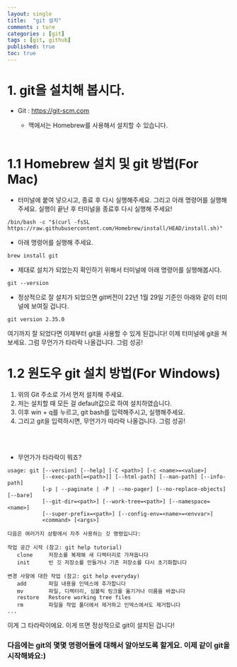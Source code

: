 ```yaml
---
layout: single
title:  "git 설치"
comments : ture
categories : [git]
tags : [git, github]
published: true
toc: true
---
```


# 1. git을 설치해 봅시다.
+ Git : <https://git-scm.com>
  + 맥에서는 Homebrew를 사용해서 설치할 수 있습니다.

  <br>

# 1.1 Homebrew 설치 및 git 방법(For Mac)


+ 터미널에 붙여 넣으시고, 종료 후 다시 실행해주세요. 그리고 아래 명령어를 실행해주세요. 실행이 끝난 후 터미널을 종료후 다시 실행해 주세요!

```
/bin/bash -c "$(curl -fsSL https://raw.githubusercontent.com/Homebrew/install/HEAD/install.sh)"
```

+ 아래 명령어를 실행해 주세요.

```
brew install git
```

+ 제대로 설치가 되었는지 확인하기 위해서 터미널에 아래 명령어를 실행해봅시다.

```
git --version
```

+ 정상적으로 잘 설치가 되었으면 git버전이 22년 1월 29일 기준인 아래와 같이 터미널에 보여질 겁니다.

```
git version 2.35.0
```

여기까지 잘 되었다면 이제부터 git을 사용할 수 있게 된겁니다! 이제 터미널에 git을 쳐보세요. 그럼 무언가가 타라락 나올겁니다. 그럼 성공!

# 1.2 원도우 git 설치 방법(For Windows)

1. 위의 Git 주소로 가서 먼저 설치해 주세요.
2. 저는 설치할 때 모든 걸 default값으로 하여 설치하였습니다. 
3. 이후 win + q를 누르고, git bash를 입력해주시고, 실행해주세요.
4. 그리고 git을 입력하시면, 무언가가 따라락 나올겁니다. 그럼 성공!

<br>
<br>

  + 무언가가 타라락이 뭐죠?

```
usage: git [--version] [--help] [-C <path>] [-c <name>=<value>]
           [--exec-path[=<path>]] [--html-path] [--man-path] [--info-path]
           [-p | --paginate | -P | --no-pager] [--no-replace-objects] [--bare]
           [--git-dir=<path>] [--work-tree=<path>] [--namespace=<name>]
           [--super-prefix=<path>] [--config-env=<name>=<envvar>]
           <command> [<args>]

다음은 여러가지 상황에서 자주 사용하는 깃 명령입니다:

작업 공간 시작 (참고: git help tutorial)
   clone     저장소를 복제해 새 디렉터리로 가져옵니다
   init      빈 깃 저장소를 만들거나 기존 저장소를 다시 초기화합니다

변경 사항에 대한 작업 (참고: git help everyday)
   add       파일 내용을 인덱스에 추가합니다
   mv        파일, 디렉터리, 심볼릭 링크를 옮기거나 이름을 바꿉니다
   restore   Restore working tree files
   rm        파일을 작업 폴더에서 제거하고 인덱스에서도 제거합니다
...
```

이게 그 타라락이에요. 이게 뜨면 정상적으로 git이 설치된 겁니다!

### 다음에는 git의 몇몇 명령어들에 대해서 알아보도록 할게요. 이제 같이 git을 시작해봐요:)